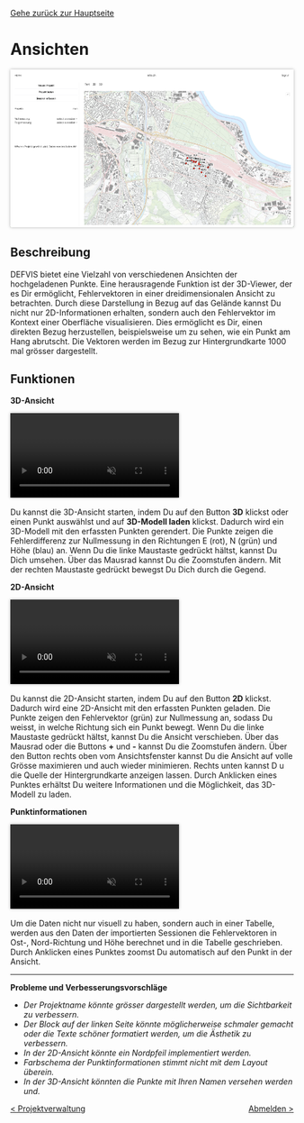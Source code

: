 [Gehe zurück zur Hauptseite](index.html)

# Ansichten

<img src="screenshots/current_project.png" alt="geladenes_Projekt" style="max-width: 100%; box-shadow: 0 0 5px rgba(0, 0, 0, 0.3);">

## Beschreibung

DEFVIS bietet eine Vielzahl von verschiedenen Ansichten der hochgeladenen Punkte. Eine herausragende Funktion ist der 3D-Viewer, der es Dir ermöglicht, Fehlervektoren in einer dreidimensionalen Ansicht zu betrachten. Durch diese Darstellung in Bezug auf das Gelände kannst Du nicht nur 2D-Informationen erhalten, sondern auch den Fehlervektor im Kontext einer Oberfläche visualisieren. Dies ermöglicht es Dir, einen direkten Bezug herzustellen, beispielsweise um zu sehen, wie ein Punkt am Hang abrutscht.
Die Vektoren werden im Bezug zur Hintergrundkarte 1000 mal grösser dargestellt.

## Funktionen

**3D-Ansicht**

<video controls autoplay muted loop style="max-width: 100%; box-shadow: 0 0 5px rgba(0, 0, 0, 0.3);">
<source src="./videos/3D.mp4" type="video/mp4">
Your browser does not support the video tag.
</video>

<p></p>

Du kannst die 3D-Ansicht starten, indem Du auf den Button **3D** klickst oder einen Punkt auswählst und auf **3D-Modell laden** klickst. Dadurch wird ein 3D-Modell mit den erfassten Punkten gerendert. Die Punkte zeigen die Fehlerdifferenz zur Nullmessung in den Richtungen E (rot), N (grün) und Höhe (blau) an. Wenn Du die linke Maustaste gedrückt hältst, kannst Du Dich umsehen. Über das Mausrad kannst Du die Zoomstufen ändern. Mit der rechten Maustaste gedrückt bewegst Du Dich durch die Gegend.

**2D-Ansicht**

<video controls autoplay muted loop style="max-width: 100%; box-shadow: 0 0 5px rgba(0, 0, 0, 0.3);">
<source src="./videos/2D.mp4" type="video/mp4">
Your browser does not support the video tag.
</video>

<p></p>

Du kannst die 2D-Ansicht starten, indem Du auf den Button **2D** klickst. Dadurch wird eine 2D-Ansicht mit den erfassten Punkten geladen. Die Punkte zeigen den Fehlervektor (grün) zur Nullmessung an, sodass Du weisst, in welche Richtung sich ein Punkt bewegt. Wenn Du die linke Maustaste gedrückt hältst, kannst Du die Ansicht verschieben. Über das Mausrad oder die Buttons **+** und **-** kannst Du die Zoomstufen ändern. Über den Button rechts oben vom Ansichtsfenster kannst Du die Ansicht auf volle Grösse maximieren und auch wieder minimieren. Rechts unten kannst D u die Quelle der Hintergrundkarte anzeigen lassen. Durch Anklicken eines Punktes erhältst Du weitere Informationen und die Möglichkeit, das 3D-Modell zu laden.

**Punktinformationen**

<video controls autoplay muted loop style="max-width: 100%; box-shadow: 0 0 5px rgba(0, 0, 0, 0.3);">
<source src="./videos/punktinfo.mp4" type="video/mp4">
Your browser does not support the video tag.
</video>

<p></p>

Um die Daten nicht nur visuell zu haben, sondern auch in einer Tabelle, werden aus den Daten der importierten Sessionen die Fehlervektoren in Ost-, Nord-Richtung und Höhe berechnet und in die Tabelle geschrieben. Durch Anklicken eines Punktes zoomst Du automatisch auf den Punkt in der Ansicht.

---

**Probleme und Verbesserungsvorschläge**

- _Der Projektname könnte grösser dargestellt werden, um die Sichtbarkeit zu verbessern._
- _Der Block auf der linken Seite könnte möglicherweise schmaler gemacht oder die Texte schöner formatiert werden, um die Ästhetik zu verbessern._
- _In der 2D-Ansicht könnte ein Nordpfeil implementiert werden._
- _Farbschema der Punktinformationen stimmt nicht mit dem Layout überein._
- _In der 3D-Ansicht könnten die Punkte mit Ihren Namen versehen werden und._

<div style="text-align: left; float: left;"><a href="projektverwaltung.html">< Projektverwaltung</a></div>
<div style="text-align: right; float: right;"><a href="logout.html">Abmelden ></a></div>

